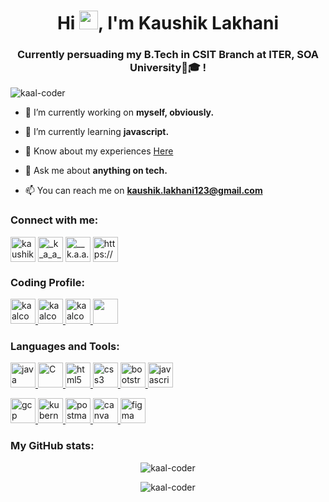 <h1 align="center">Hi <img src="https://camo.githubusercontent.com/e8e7b06ecf583bc040eb60e44eb5b8e0ecc5421320a92929ce21522dbc34c891/68747470733a2f2f6d656469612e67697068792e636f6d2f6d656469612f6876524a434c467a6361737252346961377a2f67697068792e676966" width="30px">, I'm Kaushik Lakhani</h1>
<h3 align="center">Currently persuading my B.Tech in CSIT Branch at ITER, SOA University🏫🎓 !</h3>

<p align="left"> <img src="https://komarev.com/ghpvc/?username=kaal-coder&label=Profile%20views&color=1c8b0e&style=flat" alt="kaal-coder" /> </p>

- 🔭 I’m currently working on **myself, obviously.**

- 🌱 I’m currently learning **javascript.**

- 📄 Know about my experiences [Here](https://drive.google.com/file/d/1ARHkNM-YztTPj3tbLWIZz9V1I7bf4CiV/view?usp=sharing)

- 💬 Ask me about **anything on tech.**

- 📫 You can reach me on **kaushik.lakhani123@gmail.com**

<h3 align="left">Connect with me:</h3>
<p align="left">  

<a href="https://linkedin.com/in/kaushik-lakhani-08012001" target="blank"><img align="center" src="https://www.vectorlogo.zone/logos/linkedin/linkedin-tile.svg" alt="kaushik-lakhani-08012001" height="40" width="40" /></a>
<a href="https://twitter.com/_k_a_a_l" target="blank"><img align="center" src="https://www.vectorlogo.zone/logos/twitter/twitter-official.svg" alt="_k_a_a_l" height="40" width="40" /></a>
<a href="https://instagram.com/__k.a.a.l.__" target="blank"><img align="center" src="https://www.vectorlogo.zone/logos/instagram/instagram-icon.svg" alt="__k.a.a.l.__" height="40" width="40" /></a>
<a href="https://fb.com/https://www.facebook.com/people/kaushik-lakhani/100008225834590/" target="blank"><img align="center" src="https://www.vectorlogo.zone/logos/facebook/facebook-official.svg" alt="https://www.facebook.com/people/kaushik-lakhani/100008225834590/" height="40" width="40" /></a>

<h3 align="left">Coding Profile:</h3>

 <a href="https://auth.geeksforgeeks.org/user/kaalcoder" target="_blank" rel="noreferrer"> <img src="https://img.icons8.com/color/256/GeeksforGeeks.png" alt="kaalcoder" width="40" height="40"/> </a> <a href="https://www.codechef.com/users/kaalcoder" target="_blank" rel="noreferrer"> <img src="https://upload.vectorlogo.zone/logos/codechef/images/c0290608-3c6b-406c-90ef-86e9200f383a.svg" alt="kaalcoder" width="40" height="40"/> </a> <a href="https://www.hackerrank.com/kaalcoder" target="_blank" rel="noreferrer"> <img src="https://cdn.iconscout.com/icon/free/png-512/hackerrank-3521478-2944922.png?f=avif&w=256" alt="kaalcoder" width="40" height="40"/> </a> <a href="https://tryhackme.com/p/kaalcoder" target="_blank" rel="noreferrer"> <img src="https://tryhackme-images.s3.amazonaws.com/user-avatars/af7feb2c43a2c7d5f111b98ccbd15048.png" alt="" width="40" height="40"/> </a> 

</p>


<h3 align="left">Languages and Tools:</h3>
<p align="left">  <a href="https://www.java.com" target="_blank" rel="noreferrer"> <img src="https://www.vectorlogo.zone/logos/java/java-icon.svg" alt="java" width="40" height="40"/> </a> <a href="https://www.cprogramming.com/" target="_blank" rel="noreferrer"> <img src="https://cdn.iconscout.com/icon/free/png-512/c-58-1175247.png" alt="C" width="40" height="40"/> </a>  <a href="https://www.w3.org/html/" target="_blank" rel="noreferrer"> <img src="https://www.vectorlogo.zone/logos/w3_html5/w3_html5-icon.svg" alt="html5" width="40" height="40"/> </a> <a href="https://www.w3schools.com/css/" target="_blank" rel="noreferrer"> <img src="https://www.vectorlogo.zone/logos/w3_css/w3_css-icon.svg" alt="css3" width="40" height="40"/> </a> <a href="https://getbootstrap.com" target="_blank" rel="noreferrer"> <img src="https://www.vectorlogo.zone/logos/getbootstrap/getbootstrap-icon.svg" alt="bootstrap" width="40" height="40"/> </a>  <a href="https://devdocs.io/javascript/" target="_blank" rel="noreferrer"> <img src="https://www.vectorlogo.zone/logos/javascript/javascript-vertical.svg" alt="javascript" width="40" height="40"/> </a>

 <a href="https://cloud.google.com" target="_blank" rel="noreferrer"> <img src="https://www.vectorlogo.zone/logos/google_cloud/google_cloud-icon.svg" alt="gcp" width="40" height="40"/> </a> <a href="https://kubernetes.io" target="_blank" rel="noreferrer"> <img src="https://www.vectorlogo.zone/logos/kubernetes/kubernetes-icon.svg" alt="kubernetes" width="40" height="40"/> </a> <a href="https://postman.com" target="_blank" rel="noreferrer"> <img src="https://www.vectorlogo.zone/logos/getpostman/getpostman-icon.svg" alt="postman" width="40" height="40"/>  <a href="https://www.canva.com/" target="_blank" rel="noreferrer"> <img src="https://www.vectorlogo.zone/logos/canva/canva-icon.svg" alt="canva" width="40" height="40"/> </a> <a href="https://figma.com/" target="_blank" rel="noreferrer"> <img src="https://www.vectorlogo.zone/logos/figma/figma-icon.svg" alt="figma" width="40" height="40"/> </a></a> 

 </p>

<h3 align="left">My GitHub stats:</h3>

<p align="center"><img src="https://github-readme-stats.vercel.app/api?username=kaal-coder&theme=highcontrast&show_icons=true" alt="kaal-coder" />

<p align="center"><img src="http://github-readme-streak-stats.herokuapp.com?user=kaal-coder&theme=highcontrast&hide_border=false" alt ="kaal-coder" />
  
